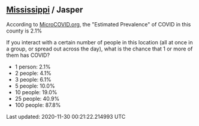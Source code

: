 
## [Mississippi](/united-states/mississippi) / Jasper

According to [MicroCOVID.org](http://microcovid.org),
the "Estimated Prevalence" of COVID in this county is 2.1%

If you interact with a certain number of people in this location
(all at once in a group, or spread out across the day), what is the chance that
1 or more of them has COVID?

- 1 person: 2.1%
- 2 people: 4.1%
- 3 people: 6.1%
- 5 people: 10.0%
- 10 people: 19.0%
- 25 people: 40.9%
- 100 people: 87.8%

Last updated: 2020-11-30 00:21:22.214993 UTC
